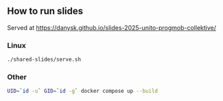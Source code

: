 ## How to run slides

Served at https://danysk.github.io/slides-2025-unito-progmob-collektive/

### Linux

```bash
./shared-slides/serve.sh
```

### Other

```bash
UID=`id -u` GID=`id -g` docker compose up --build
```
